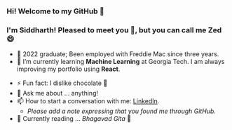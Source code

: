 ### Hi! Welcome to my GitHub 👋
### I'm Siddharth! Pleased to meet you 🤝, but you can call me Zed 😄

- 👜 2022 graduate; Been employed with Freddie Mac since three years.
- 🌱 I’m currently learning **Machine Learning** at Georgia Tech. I am always improving my portfolio using **React**.
<!-- - :atom: I'm planning to dedicate my near future to learning. -->
- ⚡ Fun fact: I dislike chocolate 🍫
- 💬 Ask me about ... anything!
- 📫 How to start a conversation with me: [LinkedIn](https://www.linkedin.com/in/sidharthpatel01/).
  - _Please add a note expressing that you found me through GitHub._
- 📙 Currently reading ... _Bhagavad Gita_ 🦊


<!-- - 🔭 I’m currently working on Angular -->
<!-- - 👯 I’m looking to collaborate on ... -->
<!-- - 🤔 I’m looking for help with ... -->
